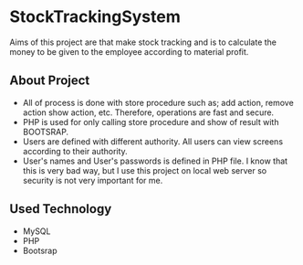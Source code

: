 # StockTrackingSystem

Aims of this project are that make stock tracking and is to calculate the money to be given to the employee according to material profit.

## About Project
- All of process is done with store procedure such as; add action, remove action show action, etc. Therefore, operations are fast and secure.
- PHP is used for only calling store procedure and show of result with BOOTSRAP.
- Users are defined with different authority. All users can view screens according to their authority.
- User's names and User's passwords is defined in PHP file. I know that this is very bad way, but I use this project on local web server so security is not very important for me.

## Used Technology
- MySQL
- PHP 
- Bootsrap
